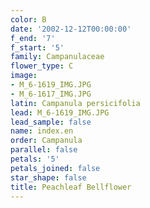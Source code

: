 ```yaml
---
color: B
date: '2002-12-12T00:00:00'
f_end: '7'
f_start: '5'
family: Campanulaceae
flower_type: C
image:
- M_6-1619_IMG.JPG
- M_6-1617_IMG.JPG
latin: Campanula persicifolia
lead: M_6-1619_IMG.JPG
lead_sample: false
name: index.en
order: Campanula
parallel: false
petals: '5'
petals_joined: false
star_shape: false
title: Peachleaf Bellflower
---
```

